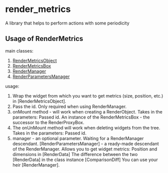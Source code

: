 # render_metrics

A library that helps to perform actions with some periodicity

## Usage of RenderMetrics

main classes:

1. [RenderMetricsObject](/lib/src/render/render_metrics.dart)
2. [RenderMetricsBox](/lib/src/render/render_metrics.dart)
3. [RenderManager](/lib/src/manager/render_manager.dart)
4. [RenderParametersManager](/lib/src/manager/render_parameters_manager.dart)

usage:

1. Wrap the widget from which you want to get metrics (size, position, etc.) in [RenderMetricsObject].
2. Pass the id. Only required when using RenderManager.
3. onMount method - will work when creating a RenderObject.
Takes in the parameters:
Passed id.
An instance of the RenderMetricsBox - the successor to the RenderProxyBox.
4. The onUnMount method will work when deleting widgets from the tree.
Takes in the parameters:
Passed id.
5. manager - an optional parameter. Waiting for a RenderManager descendant.
[RenderParametersManager] - a ready-made descendant of the RenderManager.
Allows you to get widget metrics:
Position and dimensions in [RenderData]
The difference between the two [RenderData] in the class instance [ComparisonDiff]
You can use your heir [RenderManager].